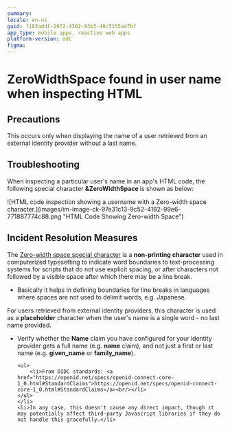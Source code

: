 ```yaml
---
summary: 
locale: en-us
guid: f183addf-2972-4302-93b3-49c5155a47bf
app_type: mobile apps, reactive web apps
platform-version: odc
figma:
---
```


<h1>ZeroWidthSpace found in user name when inspecting HTML</h1>

<h2>Precautions</h2>

<p>This occurs only when displaying the name of a user retrieved from an external identity provider without a last name.</p>


<h2>Troubleshooting</h2>

<p>When inspecting a particular user's name in an app's HTML code, the following special character <strong>&amp;ZeroWidthSpace </strong>is shown as below:</p>

<p>![HTML code inspection showing a username with a Zero-width space character.](images/im-image-ck-97e31c13-9c52-4192-99e6-771887774c88.png "HTML Code Showing Zero-width Space")</p>


<h2>Incident Resolution Measures</h2>

<p>The <a href="https://en.wikipedia.org/wiki/Zero-width_space">Zero-width space special character</a> is a <strong>non-printing character</strong> used in computerized typesetting to indicate word boundaries to text-processing systems for scripts that do not use explicit spacing, or after characters not followed by a visible space after which there may be a line break.</p>

<ul>
    <li>Basically it helps in defining boundaries for line breaks in languages where spaces are not used to delimit words, e.g. Japanese.</li>
</ul>

<p> </p>

<p>For users retrieved from external identity providers, this character is used as a <strong>placeholder</strong> character when the user's name is a single word - no last name provided.</p>

<ul>
<li>Verify whether the <strong>Name</strong> claim you have configured for your identity provider gets a full name (e.g. <strong>name</strong> claim), and not just a first or last name (e.g. <strong>given_name</strong> or <strong>family_name</strong>).

    <ul>
        <li>From OIDC standards: <a href="https://openid.net/specs/openid-connect-core-1_0.html#StandardClaims">https://openid.net/specs/openid-connect-core-1_0.html#StandardClaims</a><br/></li>
    </ul>
    </li>
    <li>In any case, this doesn't cause any direct impact, though it may potentially affect third-party Javascript libraries if they do not handle this gracefully.</li>
</ul>
